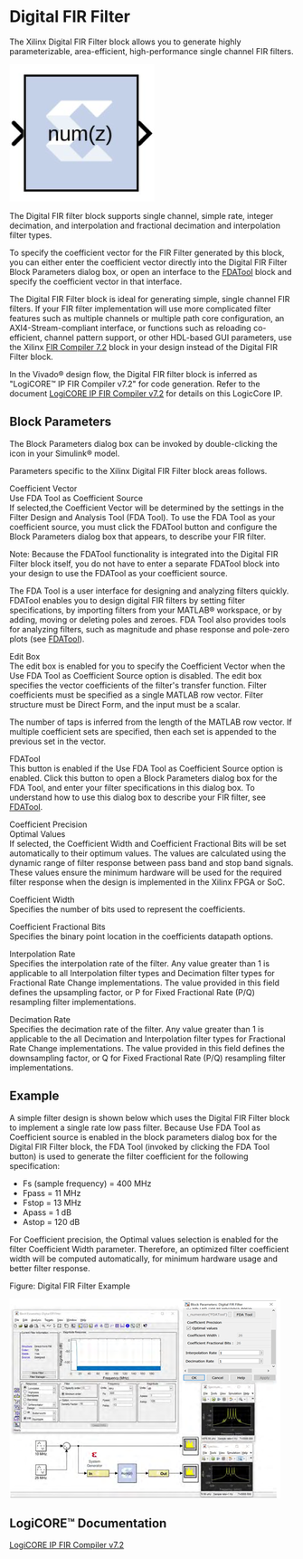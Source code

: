 # Digital FIR Filter

The Xilinx Digital FIR Filter block allows you to generate highly
parameterizable, area-efficient, high-performance single channel FIR
filters.

![](./Images/qip1555437384186.png)

The Digital FIR filter block supports single channel, simple rate,
integer decimation, and interpolation and fractional decimation and
interpolation filter types.

To specify the coefficient vector for the FIR Filter generated by this
block, you can either enter the coefficient vector directly into the
Digital FIR Filter Block Parameters dialog box, or open an interface to
the [FDATool](fdatool.html) block and specify the coefficient vector in
that interface.

The Digital FIR Filter block is ideal for generating simple, single
channel FIR filters. If your FIR filter implementation will use more
complicated filter features such as multiple channels or multiple path
core configuration, an AXI4-Stream-compliant interface, or functions
such as reloading co-efficient, channel pattern support, or other
HDL-based GUI parameters, use the Xilinx [FIR Compiler
7.2](fircompiler72.html) block in your design instead of the Digital FIR
Filter block.

In the Vivado® design flow, the Digital FIR filter block is inferred as
"LogiCORE™ IP FIR Compiler v7.2" for code generation. Refer to the
document [LogiCORE IP FIR Compiler
v7.2](https://www.xilinx.com/support/documentation/ip_documentation/fir_compiler/v7_2/pg149-fir-compiler.pdf)
for details on this LogicCore IP.

## Block Parameters

The Block Parameters dialog box can be invoked by double-clicking the
icon in your Simulink® model.

Parameters specific to the Xilinx Digital FIR Filter block areas
follows.

Coefficient Vector  
Use FDA Tool as Coefficient Source  
If selected,the Coefficient Vector will be determined by the settings in
the Filter Design and Analysis Tool (FDA Tool). To use the FDA Tool as
your coefficient source, you must click the FDATool button and configure
the Block Parameters dialog box that appears, to describe your FIR
filter.

Note: Because the FDATool functionality is integrated into the Digital
FIR Filter block itself, you do not have to enter a separate FDATool
block into your design to use the FDATool as your coefficient source.

The FDA Tool is a user interface for designing and analyzing filters
quickly. FDATool enables you to design digital FIR filters by setting
filter specifications, by importing filters from your MATLAB® workspace,
or by adding, moving or deleting poles and zeroes. FDA Tool also
provides tools for analyzing filters, such as magnitude and phase
response and pole-zero plots (see [FDATool](fdatool.html)).

Edit Box  
The edit box is enabled for you to specify the Coefficient Vector when
the Use FDA Tool as Coefficient Source option is disabled. The edit box
specifies the vector coefficients of the filter's transfer function.
Filter coefficients must be specified as a single MATLAB row vector.
Filter structure must be Direct Form, and the input must be a scalar.

The number of taps is inferred from the length of the MATLAB row vector.
If multiple coefficient sets are specified, then each set is appended to
the previous set in the vector.

FDATool  
This button is enabled if the Use FDA Tool as Coefficient Source option
is enabled. Click this button to open a Block Parameters dialog box for
the FDA Tool, and enter your filter specifications in this dialog box.
To understand how to use this dialog box to describe your FIR filter,
see [FDATool](fdatool.html).

Coefficient Precision  
Optimal Values  
If selected, the Coefficient Width and Coefficient Fractional Bits will
be set automatically to their optimum values. The values are calculated
using the dynamic range of filter response between pass band and stop
band signals. These values ensure the minimum hardware will be used for
the required filter response when the design is implemented in the
Xilinx FPGA or SoC.

Coefficient Width  
Specifies the number of bits used to represent the coefficients.

Coefficient Fractional Bits  
Specifies the binary point location in the coefficients datapath
options.

Interpolation Rate  
Specifies the interpolation rate of the filter. Any value greater than 1
is applicable to all Interpolation filter types and Decimation filter
types for Fractional Rate Change implementations. The value provided in
this field defines the upsampling factor, or P for Fixed Fractional Rate
(P/Q) resampling filter implementations.

Decimation Rate  
Specifies the decimation rate of the filter. Any value greater than 1 is
applicable to the all Decimation and Interpolation filter types for
Fractional Rate Change implementations. The value provided in this field
defines the downsampling factor, or Q for Fixed Fractional Rate (P/Q)
resampling filter implementations.

## Example

A simple filter design is shown below which uses the Digital FIR Filter
block to implement a single rate low pass filter. Because Use FDA Tool
as Coefficient source is enabled in the block parameters dialog box for
the Digital FIR Filter block, the FDA Tool (invoked by clicking the FDA
Tool button) is used to generate the filter coefficient for the
following specification:

- Fs (sample frequency) = 400 MHz
- Fpass = 11 MHz
- Fstop = 13 MHz
- Apass = 1 dB
- Astop = 120 dB

For Coefficient precision, the Optimal values selection is enabled for
the filter Coefficient Width parameter. Therefore, an optimized filter
coefficient width will be computed automatically, for minimum hardware
usage and better filter response.

Figure: Digital FIR Filter Example

![](./Images/lfs1647631719145.png)

## LogiCORE™ Documentation

[LogiCORE IP FIR Compiler
v7.2](https://www.xilinx.com/support/documentation/ip_documentation/fir_compiler/v7_2/pg149-fir-compiler.pdf)
